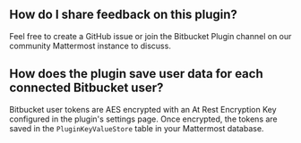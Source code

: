 ## How do I share feedback on this plugin?

Feel free to create a GitHub issue or join the Bitbucket Plugin channel on our community Mattermost instance to discuss.

## How does the plugin save user data for each connected Bitbucket user?

Bitbucket user tokens are AES encrypted with an At Rest Encryption Key configured in the plugin's settings page. Once encrypted, the tokens are saved in the `PluginKeyValueStore` table in your Mattermost database.
